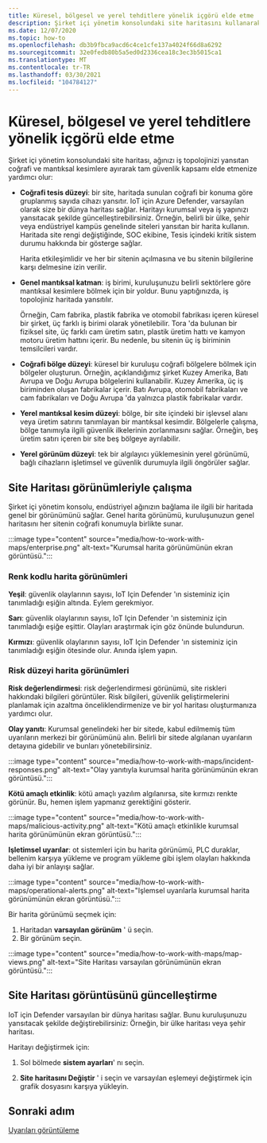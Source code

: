 ```yaml
---
title: Küresel, bölgesel ve yerel tehditlere yönelik içgörü elde etme
description: Şirket içi yönetim konsolundaki site haritasını kullanarak genel, bölgesel ve yerel tehditlerle ilgili Öngörüler elde edin.
ms.date: 12/07/2020
ms.topic: how-to
ms.openlocfilehash: db3b9fbca9acd6c4ce1cfe137a4024f66d8a6292
ms.sourcegitcommit: 32e0fedb80b5a5ed0d2336cea18c3ec3b5015ca1
ms.translationtype: MT
ms.contentlocale: tr-TR
ms.lasthandoff: 03/30/2021
ms.locfileid: "104784127"
---
```

# <a name="gain-insight-into-global-regional-and-local-threats"></a>Küresel, bölgesel ve yerel tehditlere yönelik içgörü elde etme

Şirket içi yönetim konsolundaki site haritası, ağınızı iş topolojinizi yansıtan coğrafi ve mantıksal kesimlere ayırarak tam güvenlik kapsamı elde etmenize yardımcı olur:

- **Coğrafi tesis düzeyi**: bir site, haritada sunulan coğrafi bir konuma göre gruplanmış sayıda cihazı yansıtır. IoT için Azure Defender, varsayılan olarak size bir dünya haritası sağlar. Haritayı kurumsal veya iş yapınızı yansıtacak şekilde güncelleştirebilirsiniz. Örneğin, belirli bir ülke, şehir veya endüstriyel kampüs genelinde siteleri yansıtan bir harita kullanın. Haritada site rengi değiştiğinde, SOC ekibine, Tesis içindeki kritik sistem durumu hakkında bir gösterge sağlar.

  Harita etkileşimlidir ve her bir sitenin açılmasına ve bu sitenin bilgilerine karşı delmesine izin verilir.

- **Genel mantıksal katman**: iş birimi, kuruluşunuzu belirli sektörlere göre mantıksal kesimlere bölmek için bir yoldur. Bunu yaptığınızda, iş topolojiniz haritada yansıtılır.

  Örneğin, Cam fabrika, plastik fabrika ve otomobil fabrikası içeren küresel bir şirket, üç farklı iş birimi olarak yönetilebilir. Tora 'da bulunan bir fiziksel site, üç farklı cam üretim satırı, plastik üretim hattı ve kamyon motoru üretim hattını içerir. Bu nedenle, bu sitenin üç iş biriminin temsilcileri vardır.

- **Coğrafi bölge düzeyi**: küresel bir kuruluşu coğrafi bölgelere bölmek için bölgeler oluşturun. Örneğin, açıklandığımız şirket Kuzey Amerika, Batı Avrupa ve Doğu Avrupa bölgelerini kullanabilir. Kuzey Amerika, üç iş biriminden oluşan fabrikalar içerir. Batı Avrupa, otomobil fabrikaları ve cam fabrikaları ve Doğu Avrupa 'da yalnızca plastik fabrikalar vardır.

- **Yerel mantıksal kesim düzeyi**: bölge, bir site içindeki bir işlevsel alanı veya üretim satırını tanımlayan bir mantıksal kesimdir. Bölgelerle çalışma, bölge tanımıyla ilgili güvenlik ilkelerinin zorlanmasını sağlar. Örneğin, beş üretim satırı içeren bir site beş bölgeye ayrılabilir.

- **Yerel görünüm düzeyi**: tek bir algılayıcı yüklemesinin yerel görünümü, bağlı cihazların işletimsel ve güvenlik durumuyla ilgili öngörüler sağlar.

## <a name="work-with-site-map-views"></a>Site Haritası görünümleriyle çalışma

Şirket içi yönetim konsolu, endüstriyel ağınızın bağlama ile ilgili bir haritada genel bir görünümünü sağlar. Genel harita görünümü, kuruluşunuzun genel haritasını her sitenin coğrafi konumuyla birlikte sunar.

:::image type="content" source="media/how-to-work-with-maps/enterprise.png" alt-text="Kurumsal harita görünümünün ekran görüntüsü.":::

### <a name="color-coded-map-views"></a>Renk kodlu harita görünümleri

**Yeşil**: güvenlik olaylarının sayısı, IoT Için Defender 'ın sisteminiz için tanımladığı eşiğin altında. Eylem gerekmiyor.

**Sarı**: güvenlik olaylarının sayısı, IoT Için Defender 'ın sisteminiz için tanımladığı eşiğe eşittir. Olayları araştırmak için göz önünde bulundurun.  

**Kırmızı**: güvenlik olaylarının sayısı, IoT Için Defender 'ın sisteminiz için tanımladığı eşiğin ötesinde olur. Anında işlem yapın.

### <a name="risk-level-map-views"></a>Risk düzeyi harita görünümleri

**Risk değerlendirmesi**: risk değerlendirmesi görünümü, site riskleri hakkındaki bilgileri görüntüler. Risk bilgileri, güvenlik geliştirmelerini planlamak için azaltma önceliklendirmenize ve bir yol haritası oluşturmanıza yardımcı olur.

**Olay yanıtı**: Kurumsal genelindeki her bir sitede, kabul edilmemiş tüm uyarıların merkezi bir görünümünü alın. Belirli bir sitede algılanan uyarıların detayına gidebilir ve bunları yönetebilirsiniz.

:::image type="content" source="media/how-to-work-with-maps/incident-responses.png" alt-text="Olay yanıtıyla kurumsal harita görünümünün ekran görüntüsü.":::

**Kötü amaçlı etkinlik**: kötü amaçlı yazılım algılanırsa, site kırmızı renkte görünür. Bu, hemen işlem yapmanız gerektiğini gösterir.

:::image type="content" source="media/how-to-work-with-maps/malicious-activity.png" alt-text="Kötü amaçlı etkinlikle kurumsal harita görünümünün ekran görüntüsü.":::

**Işletimsel uyarılar**: ot sistemleri için bu harita görünümü, PLC duraklar, bellenim karşıya yükleme ve program yükleme gibi işlem olayları hakkında daha iyi bir anlayışı sağlar.

:::image type="content" source="media/how-to-work-with-maps/operational-alerts.png" alt-text="Işlemsel uyarılarla kurumsal harita görünümünün ekran görüntüsü.":::

Bir harita görünümü seçmek için:

1. Haritadan **varsayılan görünüm** ' ü seçin.
2. Bir görünüm seçin.

:::image type="content" source="media/how-to-work-with-maps/map-views.png" alt-text="Site Haritası varsayılan görünümünün ekran görüntüsü.":::

## <a name="update-the-site-map-image"></a>Site Haritası görüntüsünü güncelleştirme

IoT için Defender varsayılan bir dünya haritası sağlar. Bunu kuruluşunuzu yansıtacak şekilde değiştirebilirsiniz: Örneğin, bir ülke haritası veya şehir haritası. 

Haritayı değiştirmek için:

1. Sol bölmede **sistem ayarları**' nı seçin.

2. **Site haritasını Değiştir** ' i seçin ve varsayılan eşlemeyi değiştirmek için grafik dosyasını karşıya yükleyin.

## <a name="next-step"></a>Sonraki adım

[Uyarıları görüntüleme](how-to-view-alerts.md)
